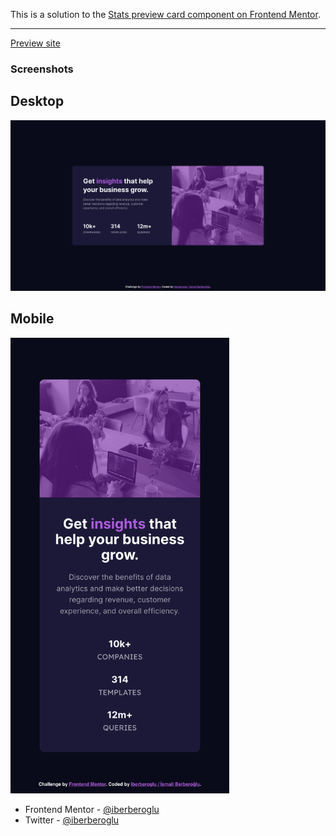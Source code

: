 This is a solution to the [Stats preview card component on Frontend Mentor](https://www.frontendmentor.io/challenges/stats-preview-card-component-8JqbgoU62).

<hr>

[Preview site](https://iberberoglu-stats-preview-card.netlify.app/)

### Screenshots

<h2>Desktop</h2>

<img src="images/screenshot-desktop.png" width="700">

<h2>Mobile</h2>

<img src="images/screenshot-mobile.png" width="350">

- Frontend Mentor - [@iberberoglu](https://www.frontendmentor.io/profile/iberberoglu)
- Twitter - [@iberberoglu](https://www.twitter.com/iberberoglu)
